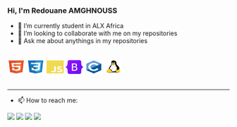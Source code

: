 ### Hi, I'm Redouane AMGHNOUSS


- 🌱 I’m currently student in ALX Africa
- 👯 I’m looking to collaborate with me on my repositories
- 💬 Ask me about anythings in my repositories


<div style="display: inline_block"><br>

  <img align="center" alt="Red-HTML" height="30" width="40" src="https://raw.githubusercontent.com/devicons/devicon/master/icons/html5/html5-original.svg">
  <img align="center" alt="Red-CSS" height="30" width="40" src="https://raw.githubusercontent.com/devicons/devicon/master/icons/css3/css3-original.svg">
  <img align="center" alt="Red-Js" height="30" width="40" src="https://raw.githubusercontent.com/devicons/devicon/master/icons/javascript/javascript-plain.svg">
  <img align="center" alt="Red-Bootstrap height="30" width="40" src="https://raw.githubusercontent.com/devicons/devicon/master/icons/bootstrap/bootstrap-original.svg">
  <img align="center" alt="Red-C" height="30" width="40" src="https://raw.githubusercontent.com/devicons/devicon/master/icons/c/c-original.svg">
  <img align="center" alt="Red-Linux" height="30" width="40" src="https://raw.githubusercontent.com/devicons/devicon/master/icons/linux/linux-original.svg">
</div>

<br>
<hr>
  
  - 📫 How to reach me: 
 
<div> 
  <a href="https://www.instagram.com/amghnouss_redouane/" target="_blank"><img src="https://img.shields.io/badge/-Instagram-%23E4405F?style=for-the-badge&logo=instagram&logoColor=white" target="_blank"></a>
  <a href = "mailto:redouane.amghnouss@edu.uiz.ac.ma"><img src="https://img.shields.io/badge/-Gmail-%23333?style=for-the-badge&logo=gmail&logoColor=white" target="_blank"></a>
  <a href="https://www.linkedin.com/in/redouane-amghnouss-8b27ab1b7/" target="_blank"><img src="https://img.shields.io/badge/-LinkedIn-%230077B5?style=for-the-badge&logo=linkedin&logoColor=white" target="_blank"></a>
  <a href="https://twitter.com/R_Amghnouss" target="_blank"><img src="https://img.shields.io/badge/-Twitter-%230077B5?style=for-the-badge&logo=Twitter&logoColor=white" target="_blank"></a>  
  
</div>

